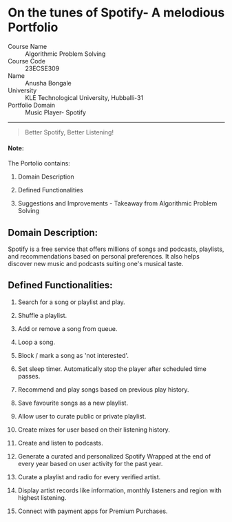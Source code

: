 # On the tunes of Spotify- A melodious Portfolio
<dl>
<dt>Course Name</dt>
<dd>Algorithmic Problem Solving</dd>
<dt>Course Code</dt>
<dd>23ECSE309</dd>
<dt>Name</dt>
<dd>Anusha Bongale</dd>
<dt>University</dt>
<dd>KLE Technological University, Hubballi-31</dd>
<dt>Portfolio Domain</dt>
<dd>Music Player- Spotify</dd>
</dl>


* * *

> Better Spotify, Better Listening!


#### Note:
The Portolio contains:

1. Domain Description
   
3. Defined Functionalities
   
5. Suggestions and Improvements - Takeaway from Algorithmic Problem Solving


## Domain Description:

Spotify is a free service that offers millions of songs and podcasts, playlists, and recommendations based on personal preferences. It also helps discover new music and podcasts suiting one's musical taste.

## Defined Functionalities:
1. Search for a song or playlist and play.

2. Shuffle a playlist.
   
3. Add or remove a song from queue.

4. Loop a song.

5. Block / mark a song as 'not interested'.

6. Set sleep timer. Automatically stop the player after scheduled time passes.

7. Recommend and play songs based on previous play history.

8. Save favourite songs as a new playlist.

9. Allow user to curate public or private playlist.

10. Create mixes for user based on their listening history.

11. Create and listen to podcasts.

12. Generate a curated and personalized Spotify Wrapped at the end of every year based on user activity for the past year.

13. Curate a playlist and radio for every verified artist.

14. Display artist records like information, monthly listeners and region with highest listening.

15. Connect with payment apps for Premium Purchases.
